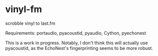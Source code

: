 vinyl-fm
========

scrobble vinyl to last.fm

Requirements: portaudio, pyacoustid, pyaudio, Cython, pyechonest

This is a work in progress. Notably, I don't think this will actually use pyacoustid, as the EchoNest's fingerprinting seems to be more robust.